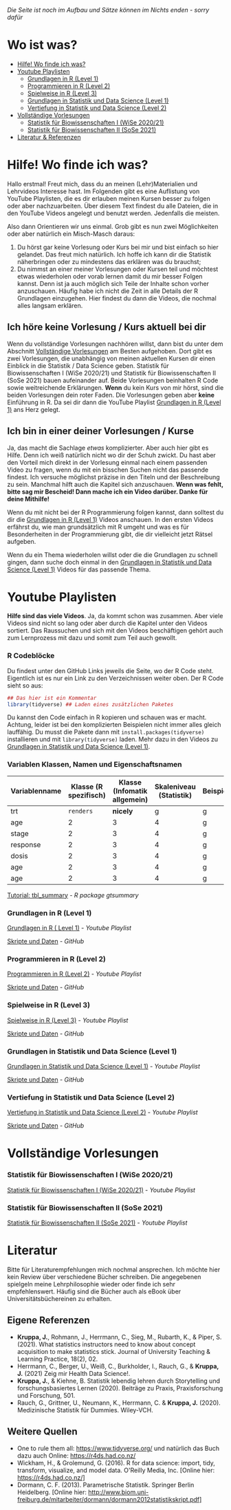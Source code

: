 *Die Seite ist noch im Aufbau und Sätze können im Nichts enden - sorry dafür*

# Wo ist was?

- [Hilfe! Wo finde ich was?](#hilfe-wo-finde-ich-was)
- [Youtube Playlisten](#youtube-playlisten)
	-  [Grundlagen in R (Level 1)](#grundlagen-in-r-level-1)
	-  [Programmieren in R (Level 2)](#programmieren-in-r-level-2)
	-  [Spielweise in R (Level 3)](#spielweise-in-r-level-3)
	-  [Grundlagen in Statistik und Data Science (Level 1)](#grundlagen-in-statistik-und-data-science-level-1)
	-  [Vertiefung in Statistik und Data Science (Level 2)](#vertiefung-in-statistik-und-data-science-level-2)
- [Vollständige Vorlesungen](#vollständige-vorlesungen)
	- [Statistik für Biowissenschaften I (WiSe 2020/21)](#statistik-für-biowissenschaften-i-wise-202021)
	- [Statistik für Biowissenschaften II (SoSe 2021)](#statistik-für-biowissenschaften-ii-sose-2021)
- [Literatur & Referenzen](#literatur)

# Hilfe! Wo finde ich was?

Hallo erstmal! Freut mich, dass du an meinen (Lehr)Materialien und Lehrvideos Interesse hast. Im Folgenden gibt es eine Auflistung von YouTube Playlisten, die es dir erlauben meinen Kursen besser zu folgen oder aber nachzuarbeiten. Über diesem Text findest du alle Dateien, die in den YouTube Videos angelegt und benutzt werden. Jedenfalls die meisten. 

Also dann Orientieren wir uns einmal. Grob gibt es nun zwei Möglichkeiten oder aber natürlich ein Misch-Masch daraus: 

1. Du hörst gar keine Vorlesung oder Kurs bei mir und bist einfach so hier gelandet. Das freut mich natürlich. Ich hoffe ich kann dir die Statistik näherbringen oder zu mindestens das erklären was du brauchst;
2. Du nimmst an einer meiner Vorlesungen oder Kursen teil und möchtest etwas wiederholen oder vorab lernen damit du mir besser Folgen kannst. Denn ist ja auch möglich sich Teile der Inhalte schon vorher anzuschauen. Häufig habe ich nicht die Zeit in alle Details der R Grundlagen einzugehen. Hier findest du dann die Videos, die nochmal alles langsam erklären.

## Ich höre keine Vorlesung / Kurs aktuell bei dir

Wenn du vollständige Vorlesungen nachhören willst, dann bist du unter dem Abschnitt [Vollständige Vorlesungen](#vollständige-vorlesungen) am Besten aufgehoben. Dort gibt es zwei Vorlesungen, die unabhängig von meinen aktuellen Kursen dir einen Einblick in die Statistik / Data Science geben. Statistik für Biowissenschaften I (WiSe 2020/21) und Statistik für Biowissenschaften II (SoSe 2021) bauen aufeinander auf. Beide Vorlesungen beinhalten R Code sowie weitreichende Erklärungen. **Wenn** du kein Kurs von mir hörst, sind die beiden Vorlesungen dein roter Faden. Die Vorlesungen geben aber **keine** Einführung in R. Da sei dir dann die YouTube Playlist [Grundlagen in R (Level 1)](#grundlagen-in-r-level-1) ans Herz gelegt.

## Ich bin in einer deiner Vorlesungen / Kurse

Ja, das macht die Sachlage *etwas* komplizierter. Aber auch hier gibt es Hilfe. Denn ich weiß natürlich nicht wo dir der Schuh zwickt. Du hast aber den Vorteil mich direkt in der Vorlesung einmal nach einem passenden Video zu fragen, wenn du mit ein bisschen Suchen nicht das passende findest. Ich versuche möglichst präzise in den Titeln und der Beschreibung zu sein. Manchmal hilft auch die Kapitel sich anzuschauen. **Wenn was fehlt, bitte sag mir Bescheid! Dann mache ich ein Video darüber. Danke für deine Mithilfe!**

Wenn du mit nicht bei der R Programmierung folgen kannst, dann solltest du dir die [Grundlagen in R (Level 1)](#grundlagen-in-r-level-1) Videos anschauen. In den ersten Videos erfährst du, wie man grundsätzlich mit R umgeht und was es für Besonderheiten in der Programmierung gibt, die dir vielleicht jetzt Rätsel aufgeben.

Wenn du ein Thema wiederholen willst oder die die Grundlagen zu schnell gingen, dann suche doch einmal in den [Grundlagen in Statistik und Data Science (Level 1)](#grundlagen-in-statistik-und-data-science-level-1) Videos für das passende Thema.

# Youtube Playlisten

**Hilfe sind das viele Videos**. Ja, da kommt schon was zusammen. Aber viele Videos sind nicht so lang oder aber durch die Kapitel unter den Videos sortiert. Das Raussuchen und sich mit den Videos beschäftigen gehört auch zum Lernprozess mit dazu und somit zum Teil auch gewollt. 

### R Codeblöcke

Du findest unter den GitHub Links jeweils die Seite, wo der R Code steht. Eigentlich ist es nur ein Link zu den Verzeichnissen weiter oben. Der R Code sieht so aus:
```r
## Das hier ist ein Kommentar
library(tidyverse) ## Laden eines zusätzlichen Paketes
```
Du kannst den Code einfach in R kopieren und schauen was er macht. Achtung, leider ist bei den komplizierten Beispielen nicht immer alles gleich lauffähig. Du musst die Pakete dann mit `install.packages(tidyverse)` installieren und mit `library(tidyverse)` laden. Mehr dazu in den Videos zu [Grundlagen in Statistik und Data Science (Level 1)](#grundlagen-in-statistik-und-data-science-level-1).

### Variablen Klassen, Namen und Eigenschaftsnamen

Variablenname | Klasse (R spezifisch) | Klasse (Infomatik allgemein) | Skaleniveau (Statistik) | Beispiel
--- | --- | --- | ---  | ---
trt | `renders` | **nicely** | g  | g
age | 2 | 3 | 4 | g
stage | 2 | 3 | 4 | g
response | 2 | 3 | 4 | g
dosis | 2 | 3 | 4 | g
age | 2 | 3 | 4 | g
age | 2 | 3 | 4 | g


[Tutorial: tbl_summary](http://www.danieldsjoberg.com/gtsummary/articles/tbl_summary.html) - _R package gtsummary_

### Grundlagen in R (Level 1)
[Grundlagen in R ( Level 1)](https://www.youtube.com/playlist?list=PLe51bCp9JvEFUnFqaJG5aRmON9i1ZbOYC) - _Youtube Playlist_

[Skripte und Daten](https://github.com/jkruppa/teaching/tree/main/Grundlagen%20in%20R%20(Level%201)#readme) - _GitHub_

### Programmieren in R (Level 2) 
[Programmieren in R (Level 2)](https://www.youtube.com/playlist?list=PLe51bCp9JvEFp6T3BKhWGoC2mF-ID31co) - _Youtube Playlist_

[Skripte und Daten](https://github.com/jkruppa/teaching/tree/main/Programmieren%20in%20R%20(Level%202)#readme) - _GitHub_

### Spielweise in R (Level 3)
[Spielweise in R (Level 3)](https://www.youtube.com/playlist?list=PLe51bCp9JvEFZeYClBKad6yurjUzc8jXp) - _Youtube Playlist_

[Skripte und Daten](https://github.com/jkruppa/teaching/tree/main/Spielweise%20in%20R%20(Level%203)#readme) - _GitHub_

### Grundlagen in Statistik und Data Science (Level 1)
[Grundlagen in Statistik und Data Science (Level 1)](https://www.youtube.com/playlist?list=PLe51bCp9JvEHA3HK3OJfjyENEja0Omser) - _Youtube Playlist_

[Skripte und Daten](https://github.com/jkruppa/teaching/tree/main/Grundlagen%20in%20Statistik%20und%20Data%20Science%20(Level%201)#readme) - _GitHub_

### Vertiefung in Statistik und Data Science (Level 2)
[Vertiefung in Statistik und Data Science (Level 2)](https://www.youtube.com/playlist?list=PLe51bCp9JvEGYfNSmEPWBj6JGpNf8JNu6) - _Youtube Playlist_

[Skripte und Daten](https://github.com/jkruppa/teaching/tree/main/Vertiefung%20in%20Statistik%20und%20Data%20Science%20(Level%202)#readme) - _GitHub_

# Vollständige Vorlesungen

### Statistik für Biowissenschaften I (WiSe 2020/21)
[Statistik für Biowissenschaften I (WiSe 2020/21)](https://www.youtube.com/playlist?list=PLe51bCp9JvEHELp0HFqtAvUQg_VSkDc9n) - _Youtube Playlist_

### Statistik für Biowissenschaften II (SoSe 2021)
[Statistik für Biowissenschaften II (SoSe 2021)](https://www.youtube.com/playlist?list=PLe51bCp9JvEGVmH5pkJUnj-7Y-uK3_yV_) - _Youtube Playlist_

# Literatur

Bitte für Literaturempfehlungen mich nochmal ansprechen. Ich möchte hier kein Review über verschiedene Bücher schreiben. Die angegebenen spielgeln meine Lehrphilosophie wieder oder finde ich sehr empfehlenswert. Häufig sind die Bücher auch als eBook über Universitätsbüchereinen zu erhalten.

## Eigene Referenzen
- **Kruppa, J.**, Rohmann, J., Herrmann, C., Sieg, M., Rubarth, K., & Piper, S. (2021). What statistics instructors need to know about concept acquisition to make statistics stick. Journal of University Teaching & Learning Practice, 18(2), 02.
- Herrmann, C., Berger, U., Weiß, C., Burkholder, I., Rauch, G., & **Kruppa, J.** (2021) Zeig mir Health Data Science!.
- **Kruppa, J.**, & Kiehne, B. Statistik lebendig lehren durch Storytelling und forschungsbasiertes Lernen (2020). Beiträge zu Praxis, Praxisforschung und Forschung, 501.
- Rauch, G., Grittner, U., Neumann, K., Herrmann, C. & **Kruppa, J.** (2020). Medizinische Statistik für Dummies. Wiley-VCH.

## Weitere Quellen
- One to rule them all: https://www.tidyverse.org/ und natürlich das Buch dazu auch Online: https://r4ds.had.co.nz/
- Wickham, H., & Grolemund, G. (2016). R for data science: import, tidy, transform, visualize, and model data. O'Reilly Media, Inc. [Online hier: https://r4ds.had.co.nz/]
- Dormann, C. F. (2013). Parametrische Statistik. Springer Berlin Heidelberg. [Online hier: http://www.biom.uni-freiburg.de/mitarbeiter/dormann/dormann2012statistikskript.pdf]
